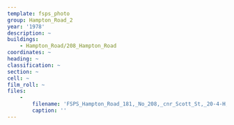```yaml
---
template: fsps_photo
group: Hampton_Road_2
year: '1978'
description: ~
buildings:
    - Hampton_Road/208_Hampton_Road
coordinates: ~
heading: ~
classification: ~
section: ~
cell: ~
film_roll: ~
files:
    -
        filename: 'FSPS_Hampton_Road_181,_No_208,_cnr_Scott_St,_20-4-H,_1978.png'
        caption: ''
---
```

